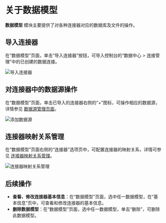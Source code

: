 # 关于数据模型

**数据模型** 模块主要提供了对各种连接器对应的数据库及文件的操作。

## 导入连接器

在“数据模型”页面，单击“导入连接器”按钮，可导入控制台的“数据中心 > 连接管理”中的已创建的数据连接。

![导入连接器](https://docimages.blob.core.chinacloudapi.cn/images/Kris/Apps/importconnect20211125.png)

## 对连接器中的数据源操作

在“数据模型”页面，单击已导入的连接器右侧的“+”图标，可操作相应的数据源，详情参见 [数据源管理页面](./datasource.md)。

![添加数据源](https://docimages.blob.core.chinacloudapi.cn/images/Kris/Apps/adddatasource20211125.png)

## 连接器映射关系管理

在“数据模型”页面右侧的“连接器”选项页中，可配置连接器的映射关系，详情可参见 [连接器映射关系管理](./connector.md)。

![连接器映射关系管理](https://docimages.blob.core.chinacloudapi.cn/images/Kris/Apps/connectionreleation20211125.png)

## 后续操作

- **查看、修改连接器基本信息**：在“数据模型”页面，选中任一数据模型，在“基本信息”页中，可查看和修改连接器的基本信息。
- **删除数据模型**：在“数据模型”页面，选中任一数据模型，单击“删除”，可删除此数据模型。

